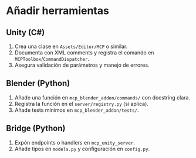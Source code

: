 # Añadir herramientas

## Unity (C#)

1. Crea una clase en `Assets/Editor/MCP` o similar.
2. Documenta con XML comments y registra el comando en `MCPToolbox`/`CommandDispatcher`.
3. Asegura validación de parámetros y manejo de errores.

## Blender (Python)

1. Añade una función en `mcp_blender_addon/commands/` con docstring clara.
2. Registra la función en el `server/registry.py` (si aplica).
3. Añade tests mínimos en `mcp_blender_addon/tests/`.

## Bridge (Python)

1. Expón endpoints o handlers en `mcp_unity_server`.
2. Añade tipos en `models.py` y configuración en `config.py`.

